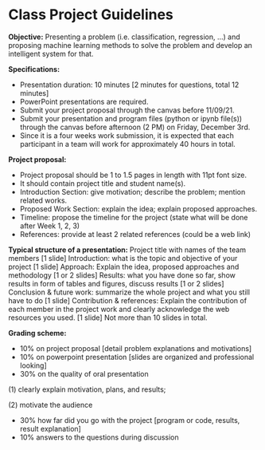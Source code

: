 # Class Project Guidelines

**Objective:**
Presenting a problem (i.e. classification, regression, …) and proposing machine learning methods to solve the problem and develop an intelligent system for that.

**Specifications:**
* Presentation duration: 10 minutes [2 minutes for questions, total 12 minutes]
* PowerPoint presentations are required.
* Submit your project proposal through the canvas before 11/09/21. 
* Submit your presentation and program files (python or ipynb file(s)) through the canvas before afternoon (2 PM) on Friday, December 3rd.
* Since it is a four weeks work submission, it is expected that each participant in a team will work for approximately 40 hours in total.

**Project proposal:**
* Project proposal should be 1 to 1.5 pages in length with 11pt font size.
* It should contain project title and student name(s).
* Introduction Section: give motivation; describe the problem; mention related works.  
* Proposed Work Section: explain the idea; explain proposed approaches.  
* Timeline: propose the timeline for the project (state what will be done after Week 1, 2, 3)
* References: provide at least 2 related references (could be a web link)
 

**Typical structure of a presentation:**
Project title with names of the team members [1 slide]
Introduction: what is the topic and objective of your project [1 slide]
Approach:  Explain the idea, proposed approaches and methodology [1 or 2 slides]
Results: what you have done so far, show results in form of tables and figures, discuss results [1 or 2 slides]
Conclusion & future work: summarize the whole project and what you still have to do [1 slide]
Contribution & references: Explain the contribution of each member in the project work and clearly acknowledge the web resources you used. [1 slide]
Not more than 10 slides in total.
 

**Grading scheme:**
* 10% on project proposal [detail problem explanations and motivations]
* 10% on powerpoint presentation [slides are organized and professional looking]
* 30% on the quality of oral presentation 

(1) clearly explain motivation, plans, and results; 

(2) motivate the audience

* 30% how far did you go with the project [program or code, results, result explanation]
* 10% answers to the questions during discussion 
